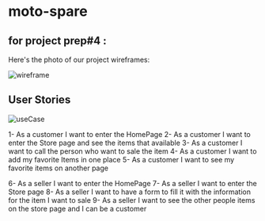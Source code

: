 # moto-spare

## for project prep#4 :

Here's the photo of our project wireframes:

![wireframe](wireframe.jpg)



## User Stories 

![useCase](useCase.png)

1- As a customer I want to enter the HomePage 
2- As a customer I want to enter the Store page and see the items that available 
3- As a customer I want to call the person who want to sale the item 
4- As a customer I want to add my favorite Items in one place 
5- As a customer I want to see my favorite items on another page 

6-  As a seller I want to enter the HomePage 
7-  As a seller I want to enter the Store page 
8- As a seller I want to have a form to fill it with the information for the item I want to sale 
9- As a seller I want to see the other people items on the store page and I can be a customer

